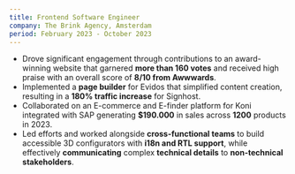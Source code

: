 ```yaml
---
title: Frontend Software Engineer
company: The Brink Agency, Amsterdam
period: February 2023 - October 2023
---
```


- Drove significant engagement through contributions to an award-winning website that garnered **more than 160 votes** and received high praise with an overall score of **8/10 from Awwwards**.
- Implemented a **page builder** for Evidos that simplified content creation, resulting in a **180% traffic increase** for Signhost.
- Collaborated on an E-commerce and E-finder platform for Koni integrated with SAP generating
  **$190.000** in sales across **1200** products in 2023.
- Led efforts and worked alongside **cross-functional teams** to build accessible 3D configurators with **i18n and RTL support**, while effectively **communicating** complex **technical details** to **non-technical stakeholders**.
